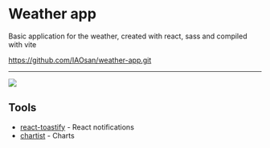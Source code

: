 # Weather app

Basic application for the weather, created with react, sass and compiled with vite

https://github.com/IAOsan/weather-app.git

---

![](https://hackmd.io/_uploads/HJttghTV2.png)

## Tools

-   [react-toastify](https://github.com/fkhadra/react-toastify) - React notifications
-   [chartist](https://github.com/chartist-js/chartist) - Charts
